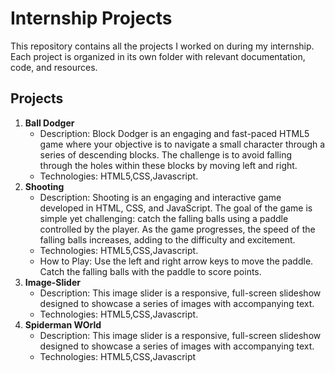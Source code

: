 # Internship Projects

This repository contains all the projects I worked on during my internship. Each project is organized in its own folder with relevant documentation, code, and resources.

## Projects
1. **Ball Dodger**
   - Description:  Block Dodger is an engaging and fast-paced HTML5 game where your objective is to navigate a small character through a series of descending blocks.
                 The challenge is to avoid falling through the holes within these blocks by moving left and right.
   - Technologies:  HTML5,CSS,Javascript.
2. **Shooting**
   - Description:  Shooting is an engaging and interactive game developed in HTML, CSS, and JavaScript.
                The goal of the game is simple yet challenging: catch the falling balls using a paddle controlled by the player. As the game progresses, the speed of the falling balls 
                increases, adding to the difficulty and excitement.
   - Technologies:  HTML5,CSS,Javascript.
   - How to Play: Use the left and right arrow keys to move the paddle.
                Catch the falling balls with the paddle to score points.
3. **Image-Slider**
   - Description: This image slider is a responsive, full-screen slideshow designed to showcase a series of images with accompanying text.
   - Technologies:  HTML5,CSS,Javascript.
4. **Spiderman WOrld**
   - Description: This image slider is a responsive, full-screen slideshow designed to showcase a series of images with accompanying text.
   - Technologies:  HTML5,CSS,Javascript
